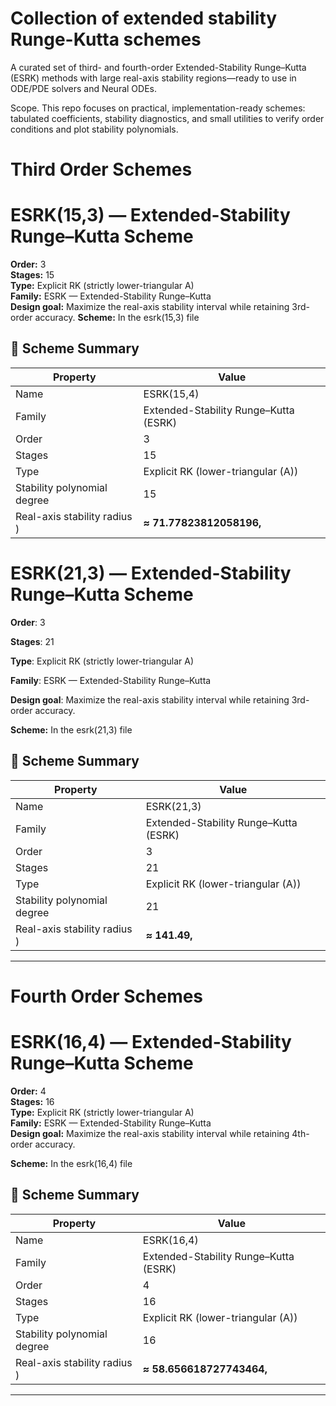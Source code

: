 # Collection of extended stability Runge-Kutta schemes 
A curated set of third- and fourth-order Extended-Stability Runge–Kutta (ESRK) methods with large real-axis stability regions—ready to use in ODE/PDE solvers and Neural ODEs.

Scope. This repo focuses on practical, implementation-ready schemes: tabulated coefficients, stability diagnostics, and small utilities to verify order conditions and plot stability polynomials.

# Third Order Schemes

# ESRK(15,3) — Extended-Stability Runge–Kutta Scheme

**Order:** 3  
**Stages:** 15  
**Type:** Explicit RK (strictly lower-triangular A)  
**Family:** ESRK — Extended-Stability Runge–Kutta  
**Design goal:** Maximize the real-axis stability interval while retaining 3rd-order accuracy.
**Scheme:** In the esrk(15,3) file



## 🔑 Scheme Summary

| Property | Value |
|----------|-------|
| Name | ESRK(15,4) |
| Family | Extended-Stability Runge–Kutta (ESRK) |
| Order | 3 |
| Stages | 15 |
| Type | Explicit RK (lower-triangular \(A\)) |
| Stability polynomial degree | 15 |
| Real-axis stability radius ) | **≈ 71.77823812058196,** |



# ESRK(21,3) — Extended-Stability Runge–Kutta Scheme

**Order**: 3

**Stages**: 21

**Type**: Explicit RK (strictly lower-triangular A)

**Family**: ESRK — Extended-Stability Runge–Kutta

**Design goal**: Maximize the real-axis stability interval while retaining 3rd-order accuracy.

**Scheme:** In the esrk(21,3) file



## 🔑 Scheme Summary

| Property | Value |
|----------|-------|
| Name | ESRK(21,3) |
| Family | Extended-Stability Runge–Kutta (ESRK) |
| Order | 3 |
| Stages | 21 |
| Type | Explicit RK (lower-triangular \(A\)) |
| Stability polynomial degree | 21 |
| Real-axis stability radius ) | **≈ 141.49,** |

---

# Fourth Order Schemes 


# ESRK(16,4) — Extended-Stability Runge–Kutta Scheme

**Order:** 4  
**Stages:** 16  
**Type:** Explicit RK (strictly lower-triangular A)  
**Family:** ESRK — Extended-Stability Runge–Kutta  
**Design goal:** Maximize the real-axis stability interval while retaining 4th-order accuracy.

**Scheme:** In the esrk(16,4) file





## 🔑 Scheme Summary

| Property | Value |
|----------|-------|
| Name | ESRK(16,4) |
| Family | Extended-Stability Runge–Kutta (ESRK) |
| Order | 4 |
| Stages | 16 |
| Type | Explicit RK (lower-triangular \(A\)) |
| Stability polynomial degree | 16 |
| Real-axis stability radius ) | **≈ 58.656618727743464,** |

---

